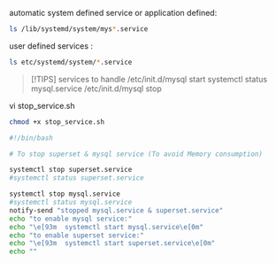 
automatic system defined service or application defined:
```bash
ls /lib/systemd/system/mys*.service
```
user defined services :
```bash
ls etc/systemd/system/*.service
```

> [!TIPS] services to handle
/etc/init.d/mysql start 
systemctl status mysql.service 
/etc/init.d/mysql stop 

vi stop_service.sh
```bASH
chmod +x stop_service.sh
```

```bash
#!/bin/bash

# To stop superset & mysql service (To avoid Memory consumption)

systemctl stop superset.service
#systemctl status superset.service

systemctl stop mysql.service
#systemctl status mysql.service
notify-send "stopped mysql.service & superset.service"
echo "to enable mysql service:"
echo "\e[93m  systemctl start mysql.service\e[0m"
echo "to enable superset service:"
echo "\e[93m  systemctl start superset.service\e[0m"
echo ""

```